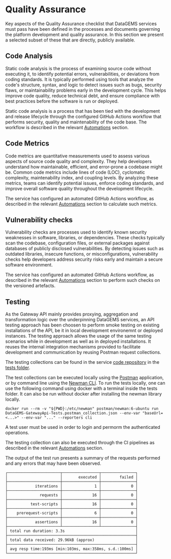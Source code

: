 # Quality Assurance

Key aspects of the Quality Assurance checklist that DataGEMS services must pass have been defined in the processes and documents governing the platform development and quality assurance. In this section we present a selected subset of these that are directly, publicly available.

## Code Analysis

Static code analysis is the process of examining source code without executing it, to identify potential errors, vulnerabilities, or deviations from coding standards. It is typically performed using tools that analyze the code's structure, syntax, and logic to detect issues such as bugs, security flaws, or maintainability problems early in the development cycle. This helps improve code quality, reduce technical debt, and ensure compliance with best practices before the software is run or deployed.

Static code analysis is a process that has been tied with the development and release lifecycle through the configured GitHub Actions workflow that performs security, quality and maintenability of the code base. The workflow is described in the relevant [Automations](automations.md) section.

## Code Metrics

Code metrics are quantitative measurements used to assess various aspects of source code quality and complexity. They help developers understand how maintainable, efficient, and error-prone a codebase might be. Common code metrics include lines of code (LOC), cyclomatic complexity, maintenability index, and coupling levels. By analyzing these metrics, teams can identify potential issues, enforce coding standards, and improve overall software quality throughout the development lifecycle.

The service has configured an automated GitHub Actions workflow, as described in the relevant [Automations](automations.md) section to calculate such metrics.

## Vulnerability checks

Vulnerability checks are processes used to identify known security weaknesses in software, libraries, or dependencies. These checks typically scan the codebase, configuration files, or external packages against databases of publicly disclosed vulnerabilities. By detecting issues such as outdated libraries, insecure functions, or misconfigurations, vulnerability checks help developers address security risks early and maintain a secure software environment.

The service has configured an automated GitHub Actions workflow, as described in the relevant [Automations](automations.md) section to perform such checks on the versioned artefacts.

## Testing

As the Gateway API mainly provides proxying, aggregation and transformation logic over the underpinning DataGEMS services, an API testing approach has been choosen to perform smoke testing on existing installations of the API, be it in local development environemnt or deployed instances. The testing approach allows the usage of the same testing scenarios while in development as well as in deployed installations. It reuses the internal integration mechanisms provided to facilitate development and communication by reusing Postman request collections.

The testing collections can be found in the service [code repository](https://github.com/datagems-eosc/dg-app-api) in the [tests folder](https://github.com/datagems-eosc/dg-app-api/tree/main/tests).

The test collections can be executed locally using the [Postman](https://www.postman.com/) application, or by command line using the [Newman CLI](https://github.com/postmanlabs/newman). To run the tests locally, one can use the following command using docker with a terminal inside the tests folder. It can also be run without docker after installing the newman library locally.

```console
docker run --rm -v "${PWD}:/etc/newman" postman/newman:6-ubuntu run DataGEMS-GatewayApi-Tests.postman_collection.json --env-var "baseUrl=<...>" --env-var "..." --reporters cli
```

A test user must be used in order to login and permorm the authenticated operations.

The testing collection can also be executed through the CI pipelines as described in the relevant [Automations](automations.md) section.

The output of the test run presents a summary of the requests performed and any errors that may have been observed.

```
┌───────────────────────┬────────────────┬───────────────┐
│                       │       executed │        failed │
├───────────────────────┼────────────────┼───────────────┤
│            iterations │              1 │             0 │
├───────────────────────┼────────────────┼───────────────┤
│              requests │             16 │             0 │
├───────────────────────┼────────────────┼───────────────┤
│          test-scripts │             16 │             0 │
├───────────────────────┼────────────────┼───────────────┤
│    prerequest-scripts │              6 │             0 │
├───────────────────────┼────────────────┼───────────────┤
│            assertions │             16 │             0 │
├───────────────────────┴────────────────┴───────────────┤
│ total run duration: 3.3s                               │
├────────────────────────────────────────────────────────┤
│ total data received: 29.96kB (approx)                  │
├────────────────────────────────────────────────────────┤
│ avg resp time:193ms [min:103ms, max:358ms, s.d.:100ms] │
└────────────────────────────────────────────────────────┘
```